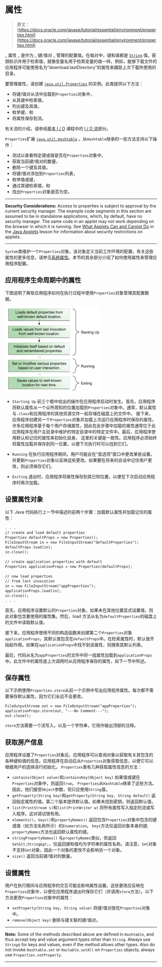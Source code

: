 # 属性

> 原文： [https://docs.oracle.com/javase/tutorial/essential/environment/properties.html](https://docs.oracle.com/javase/tutorial/essential/environment/properties.html)

_ 属性 _ 是作为 _ 键/值对 _ 管理的配置值。在每对中，键和值都是 [`String`](https://docs.oracle.com/javase/8/docs/api/java/lang/String.html) 值。密钥标识并用于检索值，就像变量名用于检索变量的值一样。例如，能够下载文件的应用程序可能使用名为“download.lastDirectory”的属性来跟踪上次下载所使用的目录。

要管理属性，请创建 [`java.util.Properties`](https://docs.oracle.com/javase/8/docs/api/java/util/Properties.html) 的实例。此类提供以下方法：

*   将键/值对从流中加载到`Properties`对象中，
*   从其键中检索值，
*   列出键及其值，
*   枚举键，和
*   将属性保存到流。

有关流的介绍，请参阅[基本 I / O](../../essential/io/index.html) 课程中的 [I / O 流](../../essential/io/streams.html)部分。

`Properties`扩展 [`java.util.Hashtable`](https://docs.oracle.com/javase/8/docs/api/java/util/Hashtable.html) 。从`Hashtable`继承的一些方法支持以下操作：

*   测试以查看特定键或值是否在`Properties`对象中，
*   获取当前键/值对的数量，
*   删除一个键及其值，
*   将键/值对添加到`Properties`列表，
*   枚举值或键，
*   通过其键检索值，和
*   找出`Properties`对象是否为空。

* * *

**Security Considerations:** Access to properties is subject to approval by the current security manager. The example code segments in this section are assumed to be in standalone applications, which, by default, have no security manager. The same code in an applet may not work depending on the browser in which it is running. See [What Applets Can and Cannot Do](../../deployment/applet/security.html) in the [Java Applets](../../deployment/applet/index.html) lesson for information about security restrictions on applets.

* * *

`System`类维护一个`Properties`对象，该对象定义当前工作环境的配置。有关这些属性的更多信息，请参见[系统属性](sysprop.html)。本节的其余部分介绍了如何使用属性来管理应用程序配置。

## 应用程序生命周期中的属性

下图说明了典型应用程序如何在执行过程中使用`Properties`对象管理其配置数据。

![Possible lifecycle of a Properties object](img/22f18b5607448e44a6e1933d08c2268e.jpg)

*   `Starting Up`
    前三个框中给出的操作在应用程序启动时发生。首先，应用程序将默认属性从一个众所周知的位置加载到`Properties`对象中。通常，默认属性与`.class`和应用程序的其他资源文件一起存储在磁盘上的文件中。
    接下来，应用程序创建另一个`Properties`对象并加载上次运行应用程序时保存的属性。许多应用程序基于每个用户存储属性，因此在此步骤中加载的属性通常位于此应用程序在用户主目录中维护的特定目录中的特定文件中。最后，应用程序使用默认和记住的属性来初始化自身。
    这里的关键是一致性。应用程序必须始终将属性加载并保存到同一位置，以便下次执行时可以找到它们。

*   `Running`
    在执行应用程序期间，用户可能会在“首选项”窗口中更改某些设置，并更新`Properties`对象以反映这些更改。如果要在将来的会话中记住用户更改，则必须保存它们。
*   `Exiting`
    退出时，应用程序将属性保存到其已知位置，以便在下次启动应用程序时再次加载。

## 设置属性对象

以下 Java 代码执行上一节中描述的前两个步骤：加载默认属性并加载记住的属性：

```
. . .
// create and load default properties
Properties defaultProps = new Properties();
FileInputStream in = new FileInputStream("defaultProperties");
defaultProps.load(in);
in.close();

// create application properties with default
Properties applicationProps = new Properties(defaultProps);

// now load properties 
// from last invocation
in = new FileInputStream("appProperties");
applicationProps.load(in);
in.close();
. . .

```

首先，应用程序设置默认的`Properties`对象。如果未在其他位置显式设置值，则此对象包含要使用的属性集。然后，load 方法从名为`defaultProperties`的磁盘上的文件中读取默认值。

接下来，应用程序使用不同的构造函数来创建第二个`Properties`对象`applicationProps`，其默认值包含在`defaultProps`中。在检索属性时，默认值开始起作用。如果在`applicationProps`中找不到该属性，则搜索其默认列表。

最后，代码从名为`appProperties`的文件中将一组属性加载到`applicationProps`中。此文件中的属性是上次调用时从应用程序保存的属性，如下一节中所述。

## 保存属性

以下示例使用`Properties.store`从前一个示例中写出应用程序属性。每次都不需要保存默认属性，因为它们永远不会更改。

```
FileOutputStream out = new FileOutputStream("appProperties");
applicationProps.store(out, "---No Comment---");
out.close();

```

`store`方法需要一个流写入，以及一个字符串，它用作输出顶部的注释。

## 获取房产信息

应用程序设置了`Properties`对象后，应用程序可以查询对象以获取有关其包含的各种键和值的信息。应用程序在启动后从`Properties`对象获取信息，以便它可以根据用户的选择进行初始化。 `Properties`类有几种获取属性信息的方法：

*   `contains(Object value)`和`containsKey(Object key)`
    如果值或键在`Properties`对象中，则返回`true`。 `Properties`从`Hashtable`继承了这些方法。因此，他们接受`Object`参数，但只应使用`String`值。
*   `getProperty(String key)`和`getProperty(String key, String default)`
    返回指定属性的值。第二个版本提供默认值。如果未找到密钥，则返回默认值。
*   `list(PrintStream s)`和`list(PrintWriter w)`
    将所有属性写入指定的流或写入程序。这对调试很有用。
*   `elements()`，`keys()`和`propertyNames()`
    返回包含`Properties`对象中包含的键或值（如方法名称所示）的`Enumeration`。 `keys`方法仅返回对象本身的键; `propertyNames`方法也返回默认属性的键。
*   `stringPropertyNames()`
    与`propertyNames`类似，但返回`Set&lt;String&gt;`，仅返回键和值均为字符串的属性名称。请注意，`Set`对象不支持`Set`对象，因此一个对象的更改不会影响另一个对象。
*   `size()`
    返回当前键/值对的数量。

## 设置属性

用户在执行期间与应用程序的交互可能会影响属性设置。这些更改应反映在`Properties`对象中，以便在应用程序退出时保存它们（并调用`store`方法）。以下方法更改`Properties`对象中的属性：

*   `setProperty(String key, String value)`
    将键/值对放在`Properties`对象中。
*   `remove(Object key)`
    删除与键关联的键/值对。

* * *

**Note:** Some of the methods described above are defined in `Hashtable`, and thus accept key and value argument types other than `String`. Always use `String`s for keys and values, even if the method allows other types. Also do not invoke `Hashtable.set` or `Hastable.setAll` on `Properties` objects; always use `Properties.setProperty`.

* * *